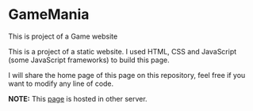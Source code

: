 # GameMania
This is project of a Game website 

<p>This is a project of a static website. I used HTML, CSS and JavaScript (some JavaScript frameworks) to build this page.</p>

<p>I will share the home page of this page on this repository, feel free if you want to modify any line of code.</p>

<p><strong>NOTE:</strong>&nbsp;This <a href="https://gamemania.w3spaces.com" target="_blank">page</a> is hosted in other server. </p>
